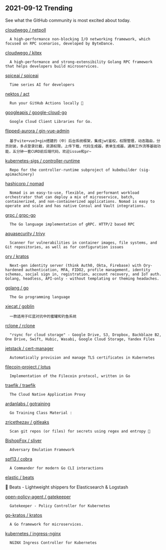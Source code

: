 ## 2021-09-12 Trending 
See what the GitHub community is most excited about today. 

[cloudwego / netpoll](https://github.com/cloudwego/netpoll) 

      A high-performance non-blocking I/O networking framework, which focused on RPC scenarios, developed by ByteDance.
     
[cloudwego / kitex](https://github.com/cloudwego/kitex) 

      A high-performance and strong-extensibility Golang RPC framework that helps developers build microservices.
     
[spiceai / spiceai](https://github.com/spiceai/spiceai) 

      Time series AI for developers
     
[nektos / act](https://github.com/nektos/act) 

      Run your GitHub Actions locally 🚀

     
[googleapis / google-cloud-go](https://github.com/googleapis/google-cloud-go) 

      Google Cloud Client Libraries for Go.
     
[flipped-aurora / gin-vue-admin](https://github.com/flipped-aurora/gin-vue-admin) 

      基于vite+vue3+gin搭建的（中）后台系统框架，集成jwt鉴权，权限管理，动态路由，分页封装，多点登录拦截，资源权限，上传下载，代码生成器，表单生成器，通用工作流等基础功能，五分钟一套CURD前后端代码，欢迎issue和pr~
     
[kubernetes-sigs / controller-runtime](https://github.com/kubernetes-sigs/controller-runtime) 

      Repo for the controller-runtime subproject of kubebuilder (sig-apimachinery)
     
[hashicorp / nomad](https://github.com/hashicorp/nomad) 

      Nomad is an easy-to-use, flexible, and performant workload orchestrator that can deploy a mix of microservice, batch, containerized, and non-containerized applications. Nomad is easy to operate and scale and has native Consul and Vault integrations.
     
[grpc / grpc-go](https://github.com/grpc/grpc-go) 

      The Go language implementation of gRPC. HTTP/2 based RPC
     
[aquasecurity / trivy](https://github.com/aquasecurity/trivy) 

      Scanner for vulnerabilities in container images, file systems, and Git repositories, as well as for configuration issues
     
[ory / kratos](https://github.com/ory/kratos) 

      Next-gen identity server (think Auth0, Okta, Firebase) with Ory-hardened authentication, MFA, FIDO2, profile management, identity schemas, social sign in, registration, account recovery, and IoT auth. Golang, headless, API-only - without templating or theming headaches.
     
[golang / go](https://github.com/golang/go) 

      The Go programming language
     
[xiecat / goblin](https://github.com/xiecat/goblin) 

      一款适用于红蓝对抗中的蜜罐和钓鱼系统
     
[rclone / rclone](https://github.com/rclone/rclone) 

      "rsync for cloud storage" - Google Drive, S3, Dropbox, Backblaze B2, One Drive, Swift, Hubic, Wasabi, Google Cloud Storage, Yandex Files
     
[jetstack / cert-manager](https://github.com/jetstack/cert-manager) 

      Automatically provision and manage TLS certificates in Kubernetes
     
[filecoin-project / lotus](https://github.com/filecoin-project/lotus) 

      Implementation of the Filecoin protocol, written in Go
     
[traefik / traefik](https://github.com/traefik/traefik) 

      The Cloud Native Application Proxy
     
[ardanlabs / gotraining](https://github.com/ardanlabs/gotraining) 

      Go Training Class Material : 
     
[zricethezav / gitleaks](https://github.com/zricethezav/gitleaks) 

      Scan git repos (or files) for secrets using regex and entropy 🔑

     
[BishopFox / sliver](https://github.com/BishopFox/sliver) 

      Adversary Emulation Framework
     
[spf13 / cobra](https://github.com/spf13/cobra) 

      A Commander for modern Go CLI interactions
     
[elastic / beats](https://github.com/elastic/beats) 

      
🐠 Beats - Lightweight shippers for Elasticsearch & Logstash 
     
[open-policy-agent / gatekeeper](https://github.com/open-policy-agent/gatekeeper) 

      Gatekeeper - Policy Controller for Kubernetes
     
[go-kratos / kratos](https://github.com/go-kratos/kratos) 

      A Go framework for microservices.
     
[kubernetes / ingress-nginx](https://github.com/kubernetes/ingress-nginx) 

      NGINX Ingress Controller for Kubernetes
     
